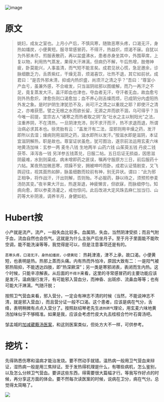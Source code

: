 ![image](https://mmbiz.qpic.cn/mmbiz_jpg/KnkQiaUcAGWt9ib8QwaYtnEicAtq03ibUibaFc44hxeUwS03o6ZPN6JLhPaRgQNhwliaYicGyN6cCKKWS2OKClbeFrmicg/0?wx_fmt=jpeg)

# 原文
> 姚妇，成友之室也。上月小产后，不慎风寒，随致恶寒头疼，口渴无汗，身热如燔炭，小便黄短。服寻常感冒药，不得汗，热益炽，烦渴不寐。自犹以为外邪未尽，煎服表散药，再以盆盛沸水，患者赤身坐其中，外围草席，上复以物，利用热气蒸发，果得大汗淋漓，但病仍不解，午后热增，肢倦神疲，卧莫能兴，人事虽清，而气短不能言矣。成君见状心慌，急足邀余，诊脉细数乏力，舌质紫红，干燥无苔，烦渴喜饮，壮热不退，其它如前状。成君曰：“是否外邪未清，抑或内热炽盛，尚须汗之清之乎？”吾曰：“尊室小产血亏，虽兼外感，不合峻发，只当滋阴祛邪以图缓解，而乃一再汗之不足，竟复蒸发大汗。盖汗即血也津也，夺血者无汗，夺汗者无血，故血愈亏则外热愈炽，津愈伤则口渴愈加；血不养心则舌燥而烦，已成阴分内虚阳热外发之象。是时护阴生津犹恐不及，尚可汗之清之以重戕之耶？即使汗之清之，亦难获愿。譬之无根之水而欲长留，无源之井而欲不涸，乌可得乎？当今唯一前提，宜宗古人“诸寒之而热者取之阴”及“壮水之主以制阳光”之法，注重养阴，不在清热，一旦阴津充沛，则不求汗而汗，热不求退而退，所谓治病必求其本也。徐灵胎有云：“盖发汗有二法，湿邪则用辛燥之药，发汗即所以去湿；燥病则用滋阴之药，滋水即所以发汗。”按滋水即是滋阴，本证宜滋阴解热，职是故也。尊室证状虽危，犹可图治，遂宗前法运用玄麦六味地黄汤加味：玄参一两 麦冬八钱 生地两半 山药六钱 山茱萸五钱 丹皮二钱 茯苓、泽泻各一钱 另洋参五钱蒸兑，日服二帖。五日后证无损益，因思滋阴最难，水到则渠成，病未增即药之匪误，嘱再守服原方三日，前后服药十六帖。某夜热加微恶寒，烦躁不安，拥被呻吟而卧。成君认证情剧变，又飞舆迎往，视其面热如醉，脉虽细数而较前有神，别无异状。谓曰：“此为邪正相争，将作战汗，汗出则解，否则殆。不必服药，静以待之，须预煎参麦汤防其变。”夜半果大汗出，热遂渐退，神疲懒言，但欲寐，而脉细停匀。知病向愈，即以参麦汤灌之，戒勿惊问。此后改进大定风珠去麻仁加当归、山药等大补阴液，调养半月，身健如初。

# Hubert按
小产就是流产。流产，一般失血比较多。血属阴，失血，当然阴津受损；而且气附于血，流血自然也会伤气。这就是为什么主张产后坐月子。至于月子里面能不能吹空调，能不能洗澡等等，我觉得是可以，但是注意事项还是有的。

`恶寒头疼，口渴无汗，身热如燔炭，小便黄短`： 热耗津液，津不上承，故口渴。小便黄短，也表明是热。热邪上蒸而头痛。内有热而外怕冷，原因大致有二：一是阳气被邪热阻抑，不能透达四肢，即“热深厥深”；另一类是寒邪闭表，表闭而生内热。这个时候，只能辛凉解表。从后面的`不得汗`来看，这里的寻常感冒药的主要功能应该是发汗。温病强行发汗，有可能邪入营血分，而神昏、出斑疹、流鼻血等等；也有可能大汗淋漓，气随汗脱；

按照卫气营血来看，邪入营分，一定会有神志不清的时候（当然，不能说神志不清，就是邪入营血），而且营分证一般不口渴。这个患者，应该是病在气分，舌绛，表明稍微有点点入营分了。按照赵绍琴老先生`透热转气`理论，用玄麦六味地黄汤加味似乎不够精准。如果是我，应该会考虑竹皮大丸去桂枝合竹叶石膏汤吧。

邹孟城的[加减葳蕤汤医案](https://mp.weixin.qq.com/s?__biz=Mzg4ODA2ODkxNQ==&mid=2247483677&idx=1&sn=f718ef6c2d9cefc772cf1adbfdc1a290&chksm=cf818f41f8f606575b043b6cc54c59a0534f3394c0542e7713200f959689496e8585cb63b426&mpshare=1&scene=1&srcid=&pass_ticket=LpFwiQfAtqdNrBsb%2BtoptPK0Yn5Xa%2FszESw%2FJj2V2E3EGnD8o2dvoeYshbjA3h%2B0#rd)，和这则医案类似，但处方大不一样，可供参考。

# 挖坑：
先得熟悉伤寒和温病才能治发烧。要不然动手就错。温热病一般用卫气营血来辩证，湿热病一般是用三焦辩证。至于发热得机理是什么，有哪些病机，怎么鉴别，以及怎么分辨卫气营血。要讲这些东西，得需要很大篇幅才行。等我写作好点的时候，再分享这方面的体会。要不然每次读医案的时候，说病在卫分，病在气分。总觉得太简略了。


![](https://upload-images.jianshu.io/upload_images/9738519-0aabc1e8a65f3ac5.png?imageMogr2/auto-orient/strip%7CimageView2/2/w/1240)
